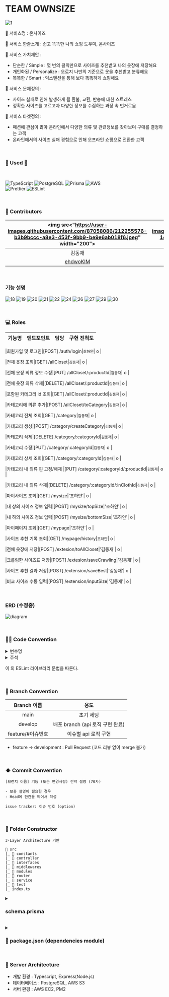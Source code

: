 # TEAM OWNSIZE
![1](https://user-images.githubusercontent.com/87058086/212251691-04f91c31-bdd2-40c0-bea2-32983c35986a.jpg)

🔔 서비스명 : 온사이즈

🔔 서비스 한줄소개 : 쉽고 똑똑한 나의 쇼핑 도우미, 온사이즈

🔔 서비스 가치제안 : 
- 단순한 / Simple : 몇 번의 클릭만으로 사이즈를 추천받고 나의 옷장에 저장해요
- 개인화된 / Personalize : 오로지 나만의 기준으로 옷을 추천받고 분류해요
- 똑똑한 / Smart : 익스텐션을 통해 보다 똑똑하게 쇼핑해요

🔔 서비스 문제정의 : 
- 사이즈 실패로 인해 발생하게 될 환불, 교환, 반송에 대한 스트레스
- 정확한 사이즈를 고르고자 다양한 정보를 수집하는 과정 속 번거로움

🔔 서비스 타겟정의 : 
- 패션에 관심이 많아 온라인에서 다양한 의류 및 관련정보를 찾아보며 구매를 결정하는 고객
- 온라인에서의 사이즈 실패 경험으로 인해 오프라인 쇼핑으로 전환한 고객

<br/>

### <strong> 🏃 Used 🏃 </strong>
<br>
<p>
<img alt="TypeScript" src="https://img.shields.io/badge/typescript-%23007ACC.svg?style=for-the-badge&logo=typescript&logoColor=white"/>
<img alt="PostgreSQL" src="https://img.shields.io/badge/PostgreSQL-4169E1.svg?style=for-the-badge&logo=postgresql&logoColor=white"/>
<img alt="Prisma" src="https://img.shields.io/badge/Prisma-2D3748.svg?style=for-the-badge&logo=Prisma&logoColor=white"/>
<img alt="AWS" src="https://img.shields.io/badge/AWS-%23FF9900.svg?style=for-the-badge&logo=amazon-aws&logoColor=white"/><br>
<img alt="Prettier" src="https://img.shields.io/badge/Prettier-F7B93E.svg?style=for-the-badge&logo=Prettier&logoColor=black"/>
<img alt="ESLint" src="https://img.shields.io/badge/ESLint-4B32C3.svg?style=for-the-badge&logo=ESLint&logoColor=white"/>
</p>

<br/>

### 👥 Contributors
|<img src<"https://user-images.githubusercontent.com/87058086/212255576-b3b9bccc-a8e3-453f-9bb9-be9e6ab018f6.jpeg" width="200">|<img src<"https://user-images.githubusercontent.com/87058086/212256100-1c55311a-06f1-4879-82e1-5501e9b10f1f.jpg" width="200">|
| :-----------------------------------: | :-----------------------------------------------: | 
|                김동재                 |                      조하얀                       |              
| [ ehdwoKIM ](https://github.com/ehdwoKIM) | [ yanh2 ](https://github.com/yanh2) |

<br/>

### 기능 설명

![18](https://user-images.githubusercontent.com/87058086/212251542-20700706-0fba-4136-8ee0-d6681d3af792.jpg)
![19](https://user-images.githubusercontent.com/87058086/212251546-83836007-ac36-4bd8-9b63-e51ee3f2dbf9.jpg)
![20](https://user-images.githubusercontent.com/87058086/212251550-557f5122-d548-4f49-9503-4643be625248.jpg)
![21](https://user-images.githubusercontent.com/87058086/212251551-281b002a-97ae-46dd-b034-58c6dd8a31d2.jpg)
![22](https://user-images.githubusercontent.com/87058086/212251552-9930de87-3a8e-4c31-9eab-7da7c64fd245.jpg)
![24](https://user-images.githubusercontent.com/87058086/212251554-542a53f5-a620-4c54-bc12-255426d296f7.jpg)
![26](https://user-images.githubusercontent.com/87058086/212251324-cbb37ad9-1ba1-4531-be1b-4e87d86204ad.jpg)
![27](https://user-images.githubusercontent.com/87058086/212251370-440775da-f4ae-48e4-9467-ec79a5ccd10b.jpg)
![29](https://user-images.githubusercontent.com/87058086/212251400-008115f9-ef46-4dc8-824e-182e85ccca3b.jpg)
![30](https://user-images.githubusercontent.com/87058086/212251429-f4099461-2968-41e2-b4ef-94a23f29c375.jpg)

<br/>

### 💻 Roles
|기능명|엔드포인트|담당|구현 진척도|
| :---: | :---: | :---: | :---: |

|회원가입 및 로그인|[POST] /auth/login|`조하얀`| o |

|전체 옷장 조회|[GET] /allCloset|`김동재`| o |

|전체 옷장 의류 정보 수정|[PUT] /allCloset/:productId|`김동재`| o |

|전체 옷장 의류 삭제|[DELETE] /allCloset/:productId|`김동재`| o |

|포함된 카테고리 id 조회|[GET] /allCloset/:productId|`김동재`| o |

|카테고리에 의류 추가|[POST] /allCloset/toCategory|`김동재`| o |

|카테고리 전체 조회|[GET] /category|`김동재`| o |

|카테고리 생성|[POST] /category/createCategory|`김동재`| o |

|카테고리 삭제|[DELETE] /category/:categoryId|`김동재`| o |

|카테고리 수정|[PUT] /category/:categoryId|`김동재`| o |

|카테고리 상세 조회|[GET] /category/:categoryId|`김동재`| o |

|카테고리 내 의류 핀 고정/해제 |[PUT] /category/:categoryId/:productId|`김동재`| o |

|카테고리 내 의류 삭제|[DELETE] /category/:categoryId/:inClothId|`김동재`| o |

|마이사이즈 조회|[GET] /mysize|'조하얀'| o |

|내 상의 사이즈 정보 입력|[POST] /mysize/topSize|'조하얀'| o |

|내 하의 사이즈 정보 입력|[POST] /mysize/bottomSize|'조하얀'| o |

|마이페이지 조회|[GET] /mypage|'조하얀`| o |

|사이즈 추천 기록 조회|[GET] /mypage/history|`조하얀`| o |

|전체 옷장에 저장|[POST] /extesion/toAllCloset|'김동재'| o |

|크롤링한 사이즈표 저장|[POST] /extesion/saveCrawling|'김동재'| o |

|사이즈 추천 결과 저장|[POST] /extension/saveBest|'김동재'| o |

|비교 사이즈 수동 입력|[POST] /extension/inputSize|'김동재'| o |



<br/>

### ERD (수정중)
![diagram](https://user-images.githubusercontent.com/87058086/210496676-54e17fcd-cc64-4a32-9311-a2e0b5bc5622.png)




<br/>

### 🧑‍💻 Code Convention

<details>
<summary>변수명</summary>   
<div markdown="1">       

 1. Camel Case 사용
 2. 함수의 경우 동사+명사 사용 ( ex) getUser() )
 3. 약어는 되도록 사용하지 않음
 
</div>
</details>

<details>
<summary>주석</summary>   
<div markdown="1">       

 1. 한 줄 주석 사용 //
 2. 함수 주석
 ```
 /**
 * @route
 * @desc
 * @access
 **/
 getUser()
 ```
 
</div>
</details>

이 외 ESLint 라이브러리 문법을 따른다.

<br/>

### 🎋 Branch Convention
|Branch 이름|용도|
| :--: | :--: |
|main|초기 세팅|
|develop|배포 branch (api 로직 구현 완료)|
|feature/#이슈번호|이슈별 api 로직 구현|

- feature -> development : Pull Request (코드 리뷰 없이 merge 불가)

<br/>

### ⬆️ Commit Convention
```
[브랜치 이름] 기능 (또는 변경사항) 간략 설명 (70자)

- 보충 설명이 필요한 경우
- Head에 한칸을 띄어서 작성

issue tracker: 이슈 번호 (option)
```

<br/>

### 📂 Folder Constructor
```
3-Layer Architecture 기반

📁 src
|_ 📁 constants
|_ 📁 controller
|_ 📁 interfaces
|_ 📁 middlewares
|_ 📁 modules
|_ 📁 router
|_ 📁 service
|_ 📁 test
|_ index.ts
```
<details>
<summary> <h3> schema.prisma </h3></summary>   
<div markdown="1">   

```
generator client {
  provider = "prisma-client-js"
}

datasource db {
  provider = "postgresql"
  url      = env("DATABASE_URL")
}

model User {
  id            Int             @id(map: "user_pk") @unique(map: "user_id_uindex") @default(autoincrement())
  name          String?         @db.VarChar(10)
  email         String          @unique @db.VarChar(50)
  userImage     String?         @db.VarChar(500)
  token         String?         @db.VarChar(500)
  AllCloset     AllCloset[]
  AllSizeBottom AllSizeBottom[]
  AllSizeTop    AllSizeTop[]
  Category      Category[]
  Recommend     Recommend[]
}

model AllCloset {
  id                 Int                  @id(map: "Archive_pkey") @unique(map: "Archive_id_key") @default(autoincrement())
  userId             Int                  @default(autoincrement())
  image              String?              @db.VarChar(500)
  productName        String?              @db.VarChar(36)
  size               String?              @db.VarChar(10)
  memo               String?              @db.VarChar(50)
  isRecommend        Boolean?
  isPin              Boolean              @default(false)
  mallName           String?              @db.VarChar(50)
  productUrl         String?              @db.VarChar(500)
  faviconUrl         String?              @db.VarChar(500)
  createdAt          String?              @db.VarChar(20)
  User               User                 @relation(fields: [userId], references: [id], onDelete: NoAction, onUpdate: NoAction, map: "allcloset_user_id_fk")
  AllCloset_Category AllCloset_Category[]
}

model AllSizeBottom {
  id              Int      @id @unique @default(autoincrement())
  size            String?  @db.VarChar(10)
  bottomLength    Int?
  waist           Int?
  thigh           Int?
  rise            Int?
  hem             Int?
  isWidthOfBottom Boolean?
  isManual        Boolean?
  topOrBottom     Int?
  manualInputNum  Int?
  bottomItemId    Int?
  userId          Int      @default(autoincrement())
  User            User     @relation(fields: [userId], references: [id], onDelete: NoAction, onUpdate: NoAction, map: "allsizebottom_user_id_fk")
}

model AllSizeTop {
  id             Int      @id @unique @default(autoincrement())
  size           String?  @db.VarChar(10)
  topLength      Int?
  shoulder       Int?
  chest          Int?
  isWidthOfTop   Boolean?
  isManual       Boolean?
  topOrBottom    Int?
  manualInputNum Int?
  topItemId      Int?
  userId         Int      @default(autoincrement())
  User           User     @relation(fields: [userId], references: [id], onDelete: NoAction, onUpdate: NoAction, map: "allsizetop_user_id_fk")
}

model MySize {
  id              Int      @id @unique @default(autoincrement())
  userId          Int      @unique @default(autoincrement())
  topLength       Int?
  shoulder        Int?
  chest           Int?
  isWidthOfTop    Boolean?
  bottomLength    Int?
  waist           Int?
  thigh           Int?
  rise            Int?
  hem             Int?
  isWidthOfBottom Boolean?
}

model Category {
  id                 Int                  @id @unique @default(autoincrement())
  categoryName       String?              @db.VarChar(20)
  isPinCategory      Boolean?
  image              String[]             @db.VarChar
  userId             Int                  @default(autoincrement())
  AllCloset_Category AllCloset_Category[]
  User               User                 @relation(fields: [userId], references: [id], onDelete: NoAction, onUpdate: NoAction, map: "category_user_id_fk")
}

model AllCloset_Category {
  id         Int       @id @unique @default(autoincrement())
  productId  Int       @default(autoincrement())
  categoryId Int       @default(autoincrement())
  isInPin    Boolean?
  AllCloset  AllCloset @relation(fields: [productId], references: [id], onDelete: NoAction, onUpdate: NoAction, map: "allcloset_category_allcloset_id_fk")
  Category   Category  @relation(fields: [categoryId], references: [id], onDelete: NoAction, onUpdate: NoAction, map: "allcloset_category_category_id_fk")
}

model Recommend {
  id            Int     @id @unique @default(autoincrement())
  userId        Int     @default(autoincrement())
  url           String? @db.VarChar(200)
  recommendSize String? @db.VarChar(10)
  topItemId     Int?
  bottomItemId  Int?
  User          User    @relation(fields: [userId], references: [id], onDelete: NoAction, onUpdate: NoAction, map: "recommend_user_id_fk")
}

```
</div>
</details>

<br/>

<details>
<summary> <h3> 🔶 package.json (dependencies module)</h3></summary>   
<div markdown="1">   

```
{
  "name": "Server",
  "version": "1.0.0",
  "main": "index.js",
  "repository": "https://github.com/OWN-SIZE/Server.git",
  "author": "ehdwoKIM <kinbell19@gmail.com>",
  "license": "MIT",
  "scripts": {
    "dev": "nodemon",
    "build": "tsc && node dist",
    "db:pull": "npx prisma db pull",
    "db:push": "npx prisma db push",
    "generate": "npx prisma generate"
  },
  "dependencies": {
    "@prisma/client": "^4.6.1",
    "bcryptjs": "^2.4.3",
    "express": "^4.18.2",
    "express-validator": "^6.14.2",
    "prisma": "^4.6.1",
    "typescript": "^4.9.3"
  },
  "devDependencies": {
    "@types/bcryptjs": "^2.4.2",
    "@types/express": "^4.17.14",
    "@types/express-validator": "^3.0.0",
    "@types/node": "^18.11.9",
    "nodemon": "^2.0.20",
    "ts-node": "^10.9.1"
  }    
}
```
</div>
</details>
 
<br/>

### 📌 Server Architecture
- 개발 환경 : Typescript, Express(Node.js)
- 데이터베이스 : PostgreSQL, AWS S3
- 서버 환경 : AWS EC2, PM2
